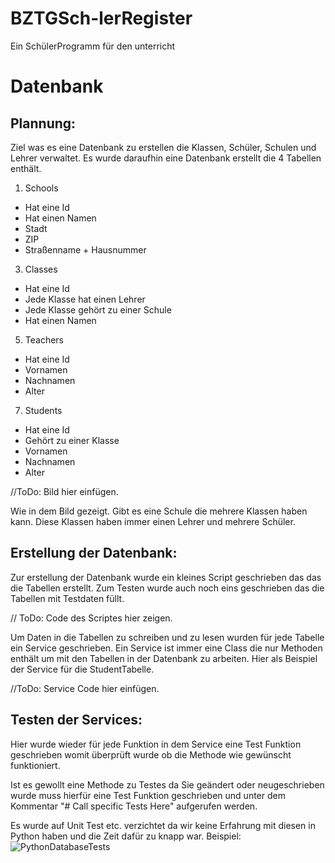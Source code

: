 # BZTGSch-lerRegister

Ein SchülerProgramm für den unterricht

<h1>Datenbank</h1> 
<h2>Plannung:</h2>
Ziel was es eine Datenbank zu erstellen die Klassen, Schüler, Schulen und Lehrer verwaltet. Es wurde daraufhin eine Datenbank erstellt die 4 Tabellen enthält.

1. Schools
  - Hat eine Id
  - Hat einen Namen
  - Stadt
  - ZIP
  - Straßenname + Hausnummer
3. Classes
  - Hat eine Id
  - Jede Klasse hat einen Lehrer
  - Jede Klasse gehört zu einer Schule
  - Hat einen Namen
5. Teachers
  - Hat eine Id
  - Vornamen
  - Nachnamen
  - Alter
7. Students
  - Hat eine Id
  - Gehört zu einer Klasse
  - Vornamen
  - Nachnamen
  - Alter

//ToDo: Bild hier einfügen.

Wie in dem Bild gezeigt. Gibt es eine Schule die mehrere Klassen haben kann. Diese Klassen haben immer einen Lehrer und mehrere Schüler.

<h2>Erstellung der Datenbank:</h2>
Zur erstellung der Datenbank wurde ein kleines Script geschrieben das das die Tabellen erstellt. Zum Testen wurde auch noch eins geschrieben das die Tabellen mit Testdaten füllt.

// ToDo: Code des Scriptes hier zeigen.

Um Daten in die Tabellen zu schreiben und zu lesen wurden für jede Tabelle ein Service geschrieben. Ein Service ist immer eine Class die nur Methoden enthält um mit den Tabellen in der Datenbank zu arbeiten.
Hier als Beispiel der Service für die StudentTabelle.

//ToDo: Service Code hier einfügen.

<h2>Testen der Services:</h2>

Hier wurde wieder für jede Funktion in dem Service eine Test Funktion geschrieben womit überprüft wurde ob die Methode wie gewünscht funktioniert.

Ist es gewollt eine Methode zu Testes da Sie geändert oder neugeschrieben wurde muss hierfür eine Test Funktion geschrieben und unter dem Kommentar "# Call specific  Tests Here" aufgerufen werden. 

Es wurde auf Unit Test etc. verzichtet da wir keine Erfahrung mit diesen in Python haben und die Zeit dafür zu knapp war. 
Beispiel:
![PythonDatabaseTests](https://user-images.githubusercontent.com/23700090/175646719-65808b84-6194-4a27-b3c4-6d582e4f9a1e.gif)


